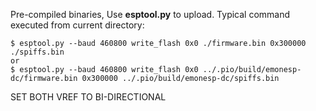 Pre-compiled binaries,
Use **esptool.py** to upload.
Typical command executed from current directory:<br>

    $ esptool.py --baud 460800 write_flash 0x0 ./firmware.bin 0x300000 ./spiffs.bin
    or
    $ esptool.py --baud 460800 write_flash 0x0 ../.pio/build/emonesp-dc/firmware.bin 0x300000 ../.pio/build/emonesp-dc/spiffs.bin

SET BOTH VREF TO BI-DIRECTIONAL